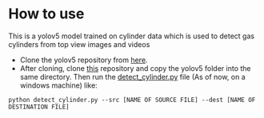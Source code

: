 # How to use
This is a yolov5 model trained on cylinder data which is used to detect gas cylinders from top view images and videos

- Clone the yolov5 repository from [here](https://github.com/ultralytics/yolov5). 
- After cloning, clone [this](https://github.com/Gokul-GMenon/cylinder-detection-yolov5/) repository and copy the yolov5 folder into the same directory. Then run the [detect_cylinder.py](https://github.com/Gokul-GMenon/cylinder-detection-yolov5/blob/main/detect_cylinder.py) file (As of now, on a windows machine) like:
```
python detect_cylinder.py --src [NAME OF SOURCE FILE] --dest [NAME OF DESTINATION FILE]
```
